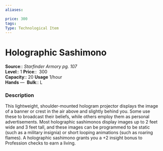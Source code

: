 ```yaml
---
aliases: 

price: 300
tags: 
Type: Technological Item
---
```


# Holographic Sashimono

**Source**:: _Starfinder Armory pg. 107_  
**Level**:: 1
**Price**::  300  
**Capacity**:: 20 **Usage** 1/hour  
**Hands** — 
**Bulk**:: L

### Description

This lightweight, shoulder-mounted hologram projector displays the image of a banner or crest in the air above and slightly behind you. Some use these to broadcast their beliefs, while others employ them as personal advertisements. Most holographic sashimonos display images up to 2 feet wide and 3 feet tall, and these images can be programmed to be static (such as a military insignia) or short looping animations (such as roaring flames). A holographic sashimono grants you a +2 insight bonus to Profession checks to earn a living.
